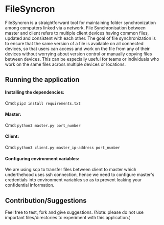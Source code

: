 # FileSyncron
FileSyncron is a straightforward tool for maintaining folder synchronization among computers linked via a network. File Synchronisation between master and client refers to multiple client devices having common files, updated and consistent with each other. The goal of file synchronization is to ensure that the same version of a file is available on all connected devices, so that users can access and work on the file from any of their devices without worrying about version control or manually copying files between devices. This can be especially useful for teams or individuals who work on the same files across multiple devices or locations.

## Running the application

#### Installing the dependencies:
Cmd: `pip3 install requirements.txt`

#### Master:
Cmd: `python3 master.py port_number`

#### Client:
Cmd: `python3 client.py master_ip-address port_number`

#### Configuring environment variables:
We are using scp to transfer files between client to master which underthehood uses ssh connection, hence we need to configure master's credentials into environment variables so as to prevent leaking your confidential information.

## Contribution/Suggestions
Feel free to test, fork and give suggestions. (Note: please do not use important files/directories to experiment with this application.)

